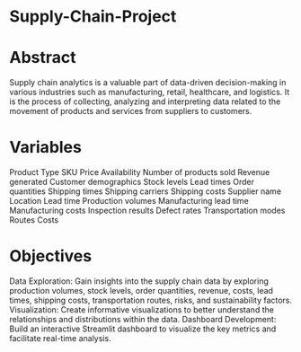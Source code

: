 # Supply-Chain-Project

# Abstract
Supply chain analytics is a valuable part of data-driven decision-making in various industries such as manufacturing, retail, healthcare, and logistics. It is the process of collecting, analyzing and interpreting data related to the movement of products and services from suppliers to customers.
# Variables
Product Type
SKU
Price
Availability
Number of products sold
Revenue generated
Customer demographics
Stock levels
Lead times
Order quantities
Shipping times
Shipping carriers
Shipping costs
Supplier name
Location
Lead time
Production volumes
Manufacturing lead time
Manufacturing costs
Inspection results
Defect rates
Transportation modes
Routes
Costs

# Objectives
Data Exploration: Gain insights into the supply chain data by exploring production volumes, stock levels, order quantities, revenue, costs, lead times, shipping costs, transportation routes, risks, and sustainability factors.
Visualization: Create informative visualizations to better understand the relationships and distributions within the data.
Dashboard Development: Build an interactive Streamlit dashboard to visualize the key metrics and facilitate real-time analysis.
